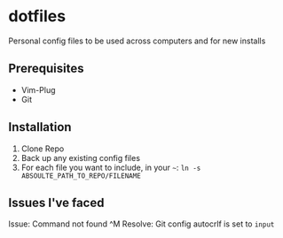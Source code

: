 # dotfiles
Personal config files to be used across computers and for new installs

## Prerequisites
- Vim-Plug
- Git

## Installation
1. Clone Repo
2. Back up any existing config files
3. For each file you want to include, in your `~`:
  `ln -s ABSOULTE_PATH_TO_REPO/FILENAME`
  
## Issues I've faced
Issue: Command not found ^M
Resolve: Git config autocrlf is set to `input`
